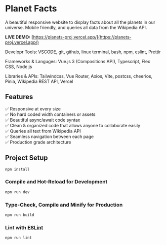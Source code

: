 # Planet Facts

A beautiful responsive website to display facts about all the planets in our universe.
Mobile friendly, and queries all data from the Wikipedia API.

**LIVE DEMO:** [https://planets-proj.vercel.app/](https://planets-proj.vercel.app/)



Developr Tools: VSCODE, git, github, linux terminal, bash, npm, eslint, Prettir

Frameworks & Languges: Vue.js 3 (Compositions API), Typescript, Flex CSS, Node js

Libraries & APIs: Tailwindcss, Vue Router, Axios, Vite, postcss, cheerios, Pinia, Wikipedia REST API, Vercel

## Features

✅ Responsive at every size \
✅ No hard coded width containers or assets \
✅ Beautiful async/await code syntax \
✅ Clean & organized code that allows anyone to collaborate easily \
✅ Queries all text from Wikipedia API \
✅ Seamless navigation between each page \
✅ Production grade architecture


## Project Setup

```sh
npm install
```

### Compile and Hot-Reload for Development

```sh
npm run dev
```

### Type-Check, Compile and Minify for Production

```sh
npm run build
```

### Lint with [ESLint](https://eslint.org/)

```sh
npm run lint
```
